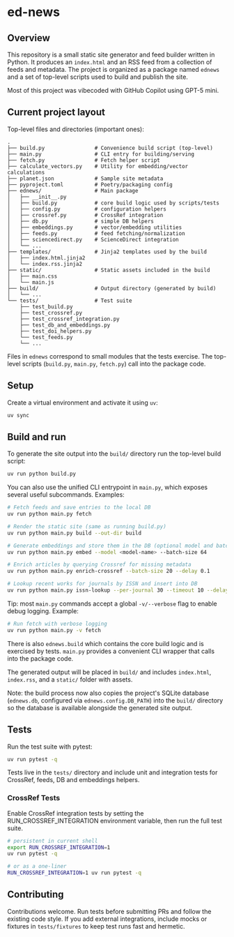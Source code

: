 # ed-news

## Overview

This repository is a small static site generator and feed builder written in Python. It produces an `index.html` and an RSS feed from a collection of feeds and metadata. The project is organized as a package named `ednews` and a set of top-level scripts used to build and publish the site.

Most of this project was vibecoded with GitHub Copilot using GPT-5 mini.

## Current project layout

Top-level files and directories (important ones):

```
.
├── build.py                # Convenience build script (top-level)
├── main.py                 # CLI entry for building/serving
├── fetch.py                # Fetch helper script
├── calculate_vectors.py    # Utility for embedding/vector calculations
├── planet.json             # Sample site metadata
├── pyproject.toml          # Poetry/packaging config
├── ednews/                 # Main package
│   ├── __init__.py
│   ├── build.py            # core build logic used by scripts/tests
│   ├── config.py           # configuration helpers
│   ├── crossref.py         # CrossRef integration
│   ├── db.py               # simple DB helpers
│   ├── embeddings.py       # vector/embedding utilities
│   ├── feeds.py            # feed fetching/normalization
│   ├── sciencedirect.py    # ScienceDirect integration
│   └── ...
├── templates/              # Jinja2 templates used by the build
│   ├── index.html.jinja2
│   └── index.rss.jinja2
├── static/                 # Static assets included in the build
│   ├── main.css
│   └── main.js
├── build/                  # Output directory (generated by build)
│   └── ...
└── tests/                  # Test suite
    ├── test_build.py
    ├── test_crossref.py
    ├── test_crossref_integration.py
    ├── test_db_and_embeddings.py
    ├── test_doi_helpers.py
    └── test_feeds.py
    └── ...
```

Files in `ednews` correspond to small modules that the tests exercise. The top-level scripts (`build.py`, `main.py`, `fetch.py`) call into the package code.

## Setup

Create a virtual environment and activate it using `uv`:

```bash
uv sync
```

## Build and run

To generate the site output into the `build/` directory run the top-level build script:

```bash
uv run python build.py
```

You can also use the unified CLI entrypoint in `main.py`, which exposes several useful subcommands. Examples:

```bash
# Fetch feeds and save entries to the local DB
uv run python main.py fetch

# Render the static site (same as running build.py)
uv run python main.py build --out-dir build

# Generate embeddings and store them in the DB (optional model and batch size)
uv run python main.py embed --model <model-name> --batch-size 64

# Enrich articles by querying Crossref for missing metadata
uv run python main.py enrich-crossref --batch-size 20 --delay 0.1

# Lookup recent works for journals by ISSN and insert into DB
uv run python main.py issn-lookup --per-journal 30 --timeout 10 --delay 0.05
```

Tip: most `main.py` commands accept a global `-v/--verbose` flag to enable debug logging. Example:

```bash
# Run fetch with verbose logging
uv run python main.py -v fetch
```

There is also `ednews.build` which contains the core build logic and is exercised by tests. `main.py` provides a convenient CLI wrapper that calls into the package code.

The generated output will be placed in `build/` and includes `index.html`, `index.rss`, and a `static/` folder with assets.

Note: the build process now also copies the project's SQLite database (`ednews.db`, configured via `ednews.config.DB_PATH`) into the `build/` directory so the database is available alongside the generated site output.

## Tests

Run the test suite with pytest:

```bash
uv run pytest -q
```

Tests live in the `tests/` directory and include unit and integration tests for CrossRef, feeds, DB and embeddings helpers.

### CrossRef Tests

Enable CrossRef integration tests by setting the RUN_CROSSREF_INTEGRATION environment variable, then run the full test suite.

```bash
# persistent in current shell
export RUN_CROSSREF_INTEGRATION=1
uv run pytest -q

# or as a one-liner
RUN_CROSSREF_INTEGRATION=1 uv run pytest -q
```

## Contributing

Contributions welcome. Run tests before submitting PRs and follow the existing code style. If you add external integrations, include mocks or fixtures in `tests/fixtures` to keep test runs fast and hermetic.